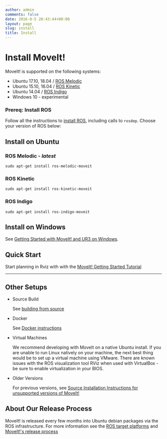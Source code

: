 ```yaml
---
author: admin
comments: false
date: 2016-8-5 20:43:44+00:00
layout: page
slug: install
title: Install
---
```


# Install MoveIt!

MoveIt! is supported on the following systems:

* Ubuntu 17.10, 18.04 / [ROS Melodic](http://www.ros.org/wiki/melodic/Installation/Ubuntu)
* Ubuntu 15.10, 16.04 / [ROS Kinetic](http://www.ros.org/wiki/kinetic/Installation/Ubuntu)
* Ubuntu 14.04 / [ROS Indigo](http://www.ros.org/wiki/indigo/Installation/Ubuntu)
* Windows 10 - experimental

### Prereq: Install ROS

Follow all the instructions to [install ROS](http://wiki.ros.org/ROS/Installation), including calls to ``rosdep``. Choose your version of ROS below:

## Install on Ubuntu

### ROS Melodic - *latest*

    sudo apt-get install ros-melodic-moveit

### ROS Kinetic

    sudo apt-get install ros-kinetic-moveit

### ROS Indigo

    sudo apt-get install ros-indigo-moveit

## Install on Windows

See [Getting Started with MoveIt! and UR3 on Windows](https://ms-iot.github.io/ROSOnWindows/Moveit/UR3.html).

## Quick Start

Start planning in Rviz with with the [MoveIt! Getting Started Tutorial](https://ros-planning.github.io/moveit_tutorials/doc/getting_started/getting_started.html)

---

## Other Setups

- Source Build

    See [building from source](http://moveit.ros.org/install/source/)

- Docker

    See [Docker instructions](http://moveit.ros.org/install/docker/)

- Virtual Machines

    We recommend developing with MoveIt on a native Ubuntu install. If you are unable to run Linux natively on your machine, the next best thing would be to set up a virtual machine using VMware. There are known issues with the ROS visualization tool RViz when used with VirtualBox - be sure to enable virtualization in your BIOS.

- Older Versions

    For previous versions, see [Source Installation Instructions for unsupported versions of MoveIt!](deprecated)

## About Our Release Process

MoveIt! is released every few months into Ubuntu debian packages via the ROS infrastructure. For more information see the [ROS target platforms](http://www.ros.org/reps/rep-0003.html) and [MoveIt!'s release process](http://moveit.ros.org/documentation/contributing/pullrequests/)
